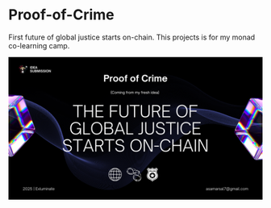 # Proof-of-Crime
First future of global justice starts on-chain. This projects is for my monad co-learning camp.

![Presentation](https://github.com/asamarsal/Proof-of-Crime/blob/main/monaddappspresentation.png?raw=true)

